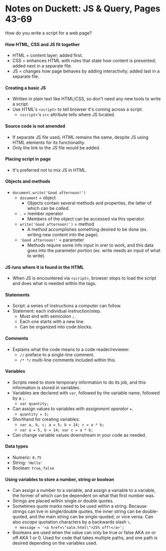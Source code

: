# Notes on Duckett: JS & Query, Pages 43-69

How do you write a script for a web page?

#### How HTML, CSS and JS fit together
- HTML = content layer; added first.
- CSS = enhances HTML with rules that state how content is presented; added next in a separate file.
- JS = changes how page behaves by adding interactivity; added last in a separate file.

#### Creating a basic JS
- Written in plain text like HTML/CSS, so don't need any new tools to write a script.
- Use HTML's `<script>` to tell browser it's coming across a script.
  - `<script>`'s `src` attribute tells where JS located.

#### Source code is not amended
- If separate JS file used, HTML remains the same, despite JS using HTML elements for its functionality.
- Only the link to the JS file would be added.

#### Placing script in page
- It's preferred not to mix JS in HTML.

#### Objects and methods
- `document.write('Good afternoon!')`
  - `document` = object
    - Objects contain several methods and properties, the latter of which can be _called_.
  - `.` = member operator
    - Members of the object can be accessed via this operator. 
  - `write('Good afternoon!')` = method
    - A method accomplishes something desired to be done (ex. writing new content into the page). 
  - `'Good afternoon!'` = parameter
    - Methods require some info input in orer to work, and this data goes into the parameter portion (ex. write needs an input of what to write). 

#### JS runs where it is found in the HTML
- When JS is encountered via `<script>`, browser stops to load the script and does what is needed within the tags. 

#### Statements
- Script: a series of instructions a computer can follow. 
- Statement: each individual instruction/step. 
  - Must end with semicolon `;`. 
  - Each one starts with a new line. 
  - Can be organized into code blocks. 

#### Comments
- Explains what the code means to a code reader/reviewer. 
  - `//` preface to a single-line comment. 
  - `/* */` multi-line comments included within this. 

#### Variables
- Scripts need to store temporary information to do its job, and this information is stored in variables. 
- Variables are declared with `var`, followed by the variable name, followed by a `;`. 
  - `var quantity;`
- Can assign values to variables with _assignment operator_ `=`. 
  - `quantity = 3;`
- Shorthand for creating variables:
  - `var a, b, c; a = 5; b = 14; c = a * b;`
  - `var a = 5, b = 14; var c = a * b;`
- Can change variable values downstream in your code as needed. 

#### Data types
- Numeric: `0.75`
- String: `'Hello'`
- Boolean: `true`, `false`

#### Using variables to store a number, string or boolean
- Can assign a number to a variable, and assign a variable to a variable, the former of which can be dependent on what that first number was. 
- Strings are placed within single or double quotes. 
- Sometimes quote marks need to be used within a string. Because strings can live in single/double quotes, the inner string can be double-quoted, and the main string can be single-quoted, or vice versa. Can also _escape_ quotation characters by a backwards slash `\`. 
  - `message = '<a href=\"sale.html\">25% off!</a>';`
- Booleans are used when the value can only be true or false AKA on or off AKA 1 or 0. Used for code that takes multiple paths, and one path is desired depending on the variables used. 